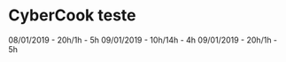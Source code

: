 # CyberCook teste 
08/01/2019 - 20h/1h     - 5h
09/01/2019 - 10h/14h    - 4h
09/01/2019 - 20h/1h     - 5h
